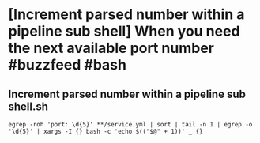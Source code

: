 # [Increment parsed number within a pipeline sub shell] When you need the next available port number #buzzfeed #bash

## Increment parsed number within a pipeline sub shell.sh

```shell
egrep -roh 'port: \d{5}' **/service.yml | sort | tail -n 1 | egrep -o '\d{5}' | xargs -I {} bash -c 'echo $(("$@" + 1))' _ {}
```

